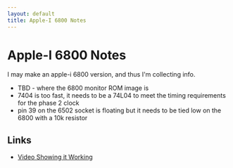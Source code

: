 ```yaml
---
layout: default
title: Apple-I 6800 Notes
---
```


# Apple-I 6800 Notes

I may make an apple-i 6800 version, and thus I'm collecting info.

 * TBD - where the 6800 monitor ROM image is
 * 7404 is too fast, it needs to be a 74L04 to meet the timing requirements
   for the phase 2 clock
 * pin 39 on the 6502 socket is floating but it needs to be tied low on the
   6800 with a 10k resistor

## Links

 * [Video Showing it Working](https://www.youtube.com/watch?v=ag6pWUhps7U)

